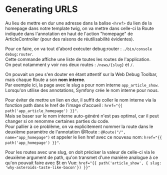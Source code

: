 # Generating URLS

Au lieu de mettre en dur une adresse dans la balise `<href>` du lien de la homepage dans notre template twig, on va
mettre dans celle-ci la Route indiquée dans l'annotation en haut de l'action "homepage" de ArticleController (pour 
des raisons de réutilisabilité évidentes).  

Pour ce faire, on va tout d'abord exécuter debug:router : `./bin/console debug:router`.  
Cette commande affiche une liste de toutes les routes de l'application.  
On peut notamment y voir nos deux routes : `/news/{slug}` et `/`.    

On pouvait un peu s'en douter en étant attentif sur la Web Debug Toolbar, mais chaque Route a son **nom interne**.  
Par exemple ici, la page avec le slug a pour nom interne `app_article_show`. Lorsqu'on utilise des annotations, 
Symfony crée le nom interne pour nous.  

Pour éviter de mettre un lien en dur, il suffit de coller le nom interne via la fonction path dans le href de l'image 
d'accueil : `href="{{ path('app_article_homepage') }}"`.  
Mais se baser sur le nom interne auto-généré n'est pas optimal, car il peut changer si on renomme certaines parties du code.  
Pour pallier à ce problème, on va explicitement nommer la route dans le deuxième paramètre de l'annotation @Route :
`@Route("/", name="app_homepage")` et appeler le lien href avec ce nouveau nom: `href="{{ path('app_homepage') }}"`.  

Pour les routes avec une slug, on doit préciser la valeur de celle-ci via le deuxième argument de path, qu'on transmet 
d'une manière analogue à ce qu'on pouvait faire avec $t en Vue: 
`href="{{ path('article_show', { slug: 'why-asteroids-taste-like-bacon'}) }}"`